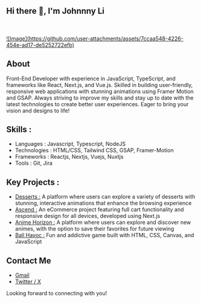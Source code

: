 ## Hi there 👋, I'm Johnnny Li
<br/>
<br/>

<a href="https://www.codingjohnny.com" target="_blank">
  ![Image](https://github.com/user-attachments/assets/7ccaa548-4226-454e-ad17-de5252722efb)
</a>

## About
Front-End Developer with experience in JavaScript, TypeScript, and frameworks like React, Next.js, and Vue.js. Skilled in building user-friendly, responsive web applications with stunning animations using Framer Motion and GSAP. Always striving to improve my skills and stay up to date with the latest technologies to create better user experiences. Eager to bring your vision and designs to life!

## Skills : 
<ul>
  <li>Languages : Javascript, Typescript, NodeJS</li>
  <li>Technologies : HTML/CSS, Tailwind CSS, GSAP, Framer-Motion</li>
  <li>Frameworks :  Reactjs, Nextjs, Vuejs, Nuxtjs</li>
  <li>Tools : Git, Jira</li>
</ul>

## Key Projects : 
<ul>
  <li>
    <a href="https://desserts-murex.vercel.app/" target="_blank">Desserts :</a>
   A platform where users can explore a variety of desserts with stunning, interactive animations that enhance the browsing experience
  </li>
  <li>
    <a href="https://ascend-mu.vercel.app/" target="_blank">Ascend :</a>
    An eCommerce project featuring full cart functionality and responsive design for all devices, developed using Next.js
  </li>
  <li>
    <a href="https://animehorizon.vercel.app/" target="_blank">Anime Horizon :</a>
    A platform where users can explore and discover new animes, with the option to save their favorites for future viewing
  </li>
  <li>
    <a href="https://j0hnnyli.github.io/ball-havoc/" target="_blank">Ball Havoc :</a>
    Fun and addictive game built with HTML, CSS, Canvas, and JavaScript
  </li>
</ul>

## Contact Me 
<ul>
  <li><a href="mailto:lijohnny21@gmail.com">Gmail</a></li>
  <li><a href="https://x.com/jojotech31">Twitter / X</a></li>
</ul>

Looking forward to connecting with you!
<!--
**GummyJohn/Gummyjohn** is a ✨ _special_ ✨ repository because its `README.md` (this file) appears on your GitHub profile.

Here are some ideas to get you started:

- 🔭 I’m currently working on ...
- 🌱 I’m currently learning ...
- 👯 I’m looking to collaborate on ...
- 🤔 I’m looking for help with ...
- 💬 Ask me about ...
- 📫 How to reach me: ...
- 😄 Pronouns: ...
- ⚡ Fun fact: ...
-->
